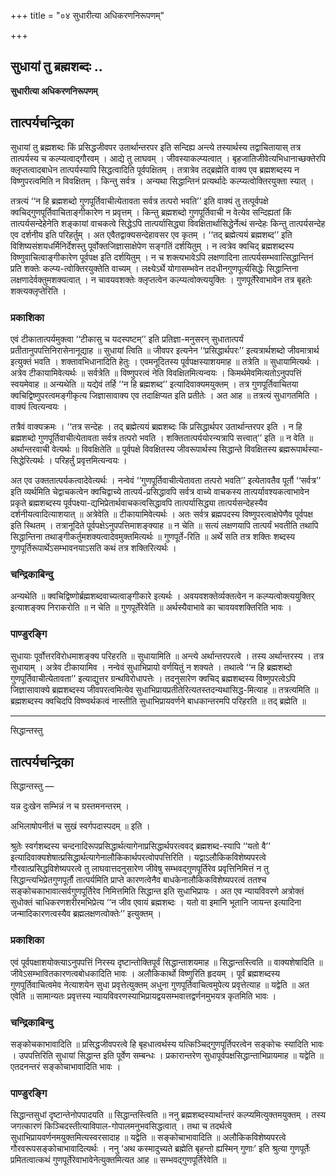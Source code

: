 +++
title = "०४ सुधारीत्या अधिकरणनिरूपणम्"

+++


## सुधायां तु ब्रह्मशब्दः ..

**सुधारीत्या अधिकरणनिरूपणम्**

## **तात्पर्यचन्द्रिका**

सुधायां तु ब्रह्मशब्दः किं प्रसिद्धजीवपर उतार्थान्तरपर इति सन्दिह्य अन्त्ये तस्यार्थस्य तद्वाचितायास् तत्र तात्पर्यस्य च कल्प्यत्वाद्गौरवम् । आद्ये तु लाघवम् । जीवस्याकल्प्यत्वात् । बृहजातिजीवेत्यभिधानाच्छक्तेरपि क्लृप्तत्वादबाधेन तात्पर्यस्यापि सिद्धत्वादिति पूर्वपक्षितम् । तत्रात्रेव तद्ब्रह्मेति वाक्य एव ब्रह्मशब्दस्य न विष्णुपरत्वमिति न विवक्षितम् । किन्तु सर्वत्र । अन्यथा सिद्धान्तिनं प्रत्यर्थादेः कल्प्यत्वोक्तिरयुक्ता स्यात् ।

तत्रत्यं ‘‘न हि ब्रह्मशब्दो गुणपूर्तिवाचीत्येतावता सर्वत्र तत्परो भवति’’ इति वाक्यं तु तत्पूर्वपक्षे क्वचिद्गुणपूर्तिवाचिताङ्गीकारेण न प्रवृत्तम् । किन्तु ब्रह्मशब्दो गुणपूर्तिवाची न वेत्येव सन्दिह्यतां किं तात्पर्यसन्देहेनेति शङ्कायां वाचकत्वे सिद्धेऽपि तात्पर्यासिद्ध्या विवक्षितार्थासिद्धेर्नेत्थं सन्देहः किन्तु तात्पर्यसन्देह एव दर्शनीय इति परिहर्तुम् । अत एवैतद्वाक्यसन्देहावसर एव कृतम् । ‘‘तद् ब्रह्मेत्ययं ब्रह्मशब्द’’ इति विशिष्यसंशयधर्मिनिर्देशस्तु पूर्वोक्तजिज्ञासाक्षेपेण सङ्गतिं दर्शयितुम् । न त्वत्रेव क्वचिद् ब्रह्मशब्दस्य विष्णुवाचित्वाङ्गीकारेण पूर्वपक्ष इति दर्शयितुम् । न च शक्त्यभावेऽपि लक्षणादिना तात्पर्यसम्भवात्सिद्धान्तिनं प्रति शक्तेः कल्प्य-त्वोक्तिरयुक्तेति वाच्यम् । लक्ष्येऽर्थे योगासम्भवेन तदधीनगुणपूर्त्यसिद्धेः सिद्धान्तिना लक्षणादेर्वक्तुमशक्यत्वात् । न चावयवशक्तेः क्लृप्तत्वेन कल्प्यत्वोक्त्ययुक्तिः । गुणपूर्तेरेवाभावेन तत्र बृहतेः शक्त्यक्लृप्तेरिति ।

### **प्रकाशिका**

एवं टीकातात्पर्यमुक्त्वा ‘‘टीकासु च यदस्पष्टम्’’ इति प्रतिज्ञा-मनुसरन् सुधातात्पर्यं प्रतीतानुपपत्तिनिरासेनानूद्याह ॥ सुधायां त्विति ॥ जीवपर इत्यनेन ‘‘प्रसिद्धार्थपरः’’ इत्यत्रार्थशब्दो जीवमात्रार्थ इत्युक्तं भवति । शक्तावभिधानादिति हेतुः । एवमनूदितस्य पूर्वपक्षस्याशयमाह ॥ तत्रेति ॥ सुधायामित्यर्थः । अत्रेव टीकायामिवेत्यर्थः ॥ सर्वत्रेति ॥ विष्णुपरत्वं नेति विवक्षितमित्यन्वयः । किमर्थमेवमित्यतोऽनुपपत्तिं स्वयमेवाह ॥ अन्यथेति ॥ यद्येवं तर्हि ‘‘न हि ब्रह्मशब्द’’ इत्यादिवाक्यमयुक्तम् । तत्र गुणपूर्तिवाचितया क्वचिद्विष्णुपरत्वमङ्गीकृत्य जिज्ञासावाक्य एव तदाक्षिप्यत इति प्रतीतेः । अत आह ॥ तत्रत्यं सुधागतमिति । वाक्यं त्वित्यन्वयः ।

तत्रैवं वाक्यक्रमः । ‘‘तत्र सन्देहः । तद् ब्रह्मेत्ययं ब्रह्मशब्दः किं प्रसिद्धार्थपर उतार्थान्तरपर इति । न हि ब्रह्मशब्दो गुणपूर्तिवाचीत्येतावता सर्वत्र तत्परो भवति । शक्तितात्पर्ययोरन्यत्रापि सत्त्वात्’’ इति ॥ न वेति ॥ अर्थान्तरवाची वेत्यर्थः ॥ विवक्षितेति ॥ पूर्वपक्षे विवक्षितस्य जीवरूपार्थस्य सिद्धान्ते विवक्षितस्य ब्रह्मरूपार्थस्या-सिद्धेरित्यर्थः । परिहर्तुं प्रवृत्तमित्यन्वयः ।

अत एव उक्ततात्पर्यकत्वादेवेत्यर्थः । नन्वेवं ‘‘गुणपूर्तिवाचीत्येतावता तत्परो भवति’’ इत्येतावतैव पूर्तौ ‘‘सर्वत्र’’ इति व्यर्थमिति चेद्वाचकत्वेन क्वचिद्वाच्ये तात्पर्य-प्रसिद्धावपि सर्वत्र वाच्ये वाचकस्य तात्पर्यावश्यकत्वाभावेन प्रकृते ब्रह्मशब्दस्य पूर्वपक्ष्या-द्यभिप्रेतार्थवाचकत्वसिद्धावपि तात्पर्यासिद्ध्या तात्पर्यसन्देहस्यैव दर्शनीयत्वादित्याशयात् ॥ अत्रेवेति ॥ टीकायामिवेत्यर्थः । अतः सर्वत्र ब्रह्मपदस्य विष्णुपरत्वाक्षेपेणैव पूर्वपक्ष इति स्थितम् । तत्रानूदिते पूर्वपक्षेऽनुपपत्तिमाशङ्क्याह ॥ न चेति ॥ सत्यं लक्षणयापि तात्पर्यं भवतीति तथापि सिद्धान्तिना तथाङ्गीकर्तुमशक्यत्वादेवमुक्तमित्यर्थः ॥ गुणपूर्ते-रिति ॥ अर्थे सति तत्र शक्तिः शब्दस्य गुणपूर्तिरूपार्थेऽसम्भावनयाऽसति कथं तत्र शक्तिरित्यर्थः ।

### **चन्द्रिकाबिन्दु**

अन्यथेति ॥ क्वचिद्विष्णोर्ब्रह्मशब्दवाच्यत्वाङ्गीकारे इत्यर्थः । अवयवशक्तेर्व्यक्तत्वेन न कल्प्यत्वोक्त्ययुक्तिर् इत्याशङ्क्य निराकरोति ॥ न चेति ॥ गुणपूर्तेरेवेति ॥ अर्थस्यैवाभावे का चावयवशक्तिरिति भावः ।

### **पाण्डुरङ्गि**

सुधायाः पूर्वोत्तरविरोधमाशङ्क्य परिहरति ॥ सुधायामिति ॥ अन्त्ये अर्थान्तरपरत्वे । तस्य अर्थान्तरस्य । तत्र सुधायाम् । अत्रेव टीकायामिव । नन्वेवं सुधाभिप्रायो वर्णयितुं न शक्यते । तथात्वे ‘‘न हि ब्रह्मशब्दो गुणपूर्तिवाचीत्येतावता’’ इत्याद्युत्तर ग्रन्थविरोधापत्तेः । तदनुसारेण क्वचिद् ब्रह्मशब्दस्य विष्णुपरत्वेऽपि जिज्ञासावाक्ये ब्रह्मशब्दस्य जीवपरत्वमित्येव सुधाभिप्रायप्रतीतेरित्यतस्तदन्यथासिद्ध-मित्याह ॥ तत्रत्यमिति ॥ ब्रह्मशब्दस्य क्वचिदपि विष्ण्वर्थकत्वं नास्तीति सुधाभिप्रायवर्णने बाधकान्तरमपि परिहरति ॥ तद् ब्रह्मेति ॥

------------------------------------------------------------------------

सिद्धान्तस्तु

## **तात्पर्यचन्द्रिका**

सिद्धान्तस्तु —

यन्न दुःखेन सम्भिन्नं न च ग्रस्तमनन्तरम् ।

अभिलाषोपनीतं च सुखं स्वर्गपदास्पदम् ॥ इति ।

श्रुतेः स्वर्गशब्दस्य चन्दनादिरूपप्रसिद्धार्थत्यागेनाप्रसिद्धार्थपरत्ववद् ब्रह्मशब्द-स्यापि ‘‘यतो वै’’ इत्यादिवाक्यशेषात्प्रसिद्धार्थत्यागेनालौकिकार्थपरत्वोपपत्तिरिति । यद्वाऽलौकिकविशेष्यपरत्वे गौरवात्प्रसिद्धविशेष्यपरत्वे तु लाघवात्तदनुसारेण जीवेषु सम्भवद्गुणपूर्तिरेव प्रवृत्तिनिमित्तं न तु सिद्धान्त्यभिप्रेतगुणपूर्तौ तात्पर्यमिति प्राप्ते कारणत्वेनैव बाधकेनालौकिकविशेष्यपरत्वं ततश्च सङ्कोचकाभावात्सर्वगुणपूर्तिरेव निमित्तमिति सिद्धान्त इति सुधाभिप्रायः । अत एव न्यायविवरणे अत्रोक्तं सुधोक्तं चाधिकरणशरीरमभिप्रेत्य ‘‘न जीव एवायं ब्रह्मशब्दः । यतो वा इमानि भूतानि जायन्त इत्यादिना जन्मादिकारणत्वस्यैव ब्रह्मलक्षणत्वोक्तेः’’ इत्युक्तम् ।

### **प्रकाशिका**

एवं पूर्वपक्षाशयोक्त्याऽनुपपत्तिं निरस्य दृष्टान्तोक्तिपूर्वं सिद्धान्ताशयमाह ॥ सिद्धान्तस्त्विति ॥ वाक्यशेषादिति ॥ जीवेऽसम्भावितकारणत्वबोधकादिति भावः । अलौकिकार्थो विष्णुरिति हृदयम् । पूर्वं ब्रह्मशब्दस्य गुणपूर्तिवाचित्वमेव नेत्याशयेन सुधा प्रवृत्तेत्युक्तम् अधुना गुणपूर्तिवाचित्वमुपेत्य प्रवृत्तेत्याह ॥ यद्वेति ॥ अत एवेति ॥ सामान्यतः प्रवृत्तस्य न्यायविवरणस्याभिप्रायद्वयसम्भवात्तद्वर्णनमुभयत्र कृतमिति भावः ।

### **चन्द्रिकाबिन्दु**

सङ्कोचकाभावादिति ॥ प्रसिद्धजीवपरत्वे हि बृहधात्वर्थस्य यत्किञ्चिद्गुणपूर्तिपरत्वेन सङ्कोचः स्यादिति भावः । उपपत्तिरिति सुधायां सिद्धान्त इति पूर्वेण सम्बन्धः । प्रकारान्तरेण सुधापूर्वपक्षसिद्धान्ताभिप्रायमाह ॥ यद्वेति ॥ एतदनन्तरं सङ्कोचाभावादिति भावः ।

### **पाण्डुरङ्गि**

सिद्धान्तसुधां दृष्टान्तेनोपपादयति ॥ सिद्धान्तस्त्विति ॥ ननु ब्रह्मशब्दस्यार्थान्तरं कल्प्यमित्युक्तमयुक्तम् । तस्य जगत्कारणं किञ्चिदस्तीत्याविपाल-गोपालमनुभवसिद्धत्वात् । तथा च तदर्थत्वे सुधाभिप्रायवर्णनमयुक्तमित्यस्वरसादाह ॥ यद्वेति ॥ सङ्कोचाभावादिति ॥ अलौकिकविशेष्यपरत्वे गौरवरूपसङ्कोचाभावादित्यर्थः । ननु ‘अथ कस्मादुच्यते ब्रह्मेति बृहन्तो ह्यस्मिन् गुणाः’ इति श्रुत्या गुणपूर्तेः प्रमितत्वात्कथं गुणपूर्तेरेवाभावेनेत्युक्तमित्यत आह ॥ सम्भवद्गुणपूर्तिरेवेति ॥


